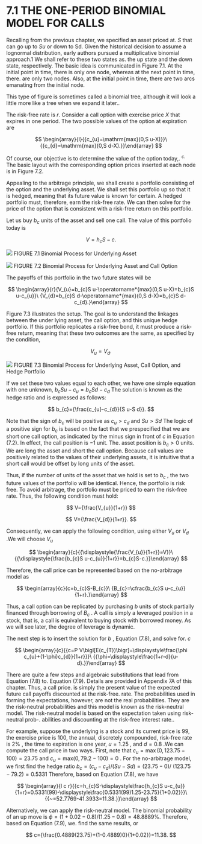 # 7.1 THE ONE-PERIOD BINOMIAL MODEL FOR CALLS

Recalling from the previous chapter, we specified an asset priced at. $S$ that can go up to $S u$ or down to Sd. Given the historical decision to assume a lognormal distribution, early authors pursued a multiplicative binomial approach.1 We shall refer to these two states as. the up state and the down state, respectively. The basic idea is communicated in Figure 7.1. At the initial point in time, there is only one node, whereas at the next point in time, there. are only two nodes. Also, at the initial point in time, there are two arcs emanating from the initial node.

This type of figure is sometimes called a binomial tree, although it will look a little more like a tree when we expand it later..

The risk-free rate is $r.$ Consider a call option with exercise price $X$ that expires in one period. The two possible values of the option at expiration are

$$
\begin{array}{l}{{c_{u}=\mathrm{max}(0,S u-X)}}\ {{c_{d}=\mathrm{max}(0,S d-X).}}\end{array}
$$

Of course, our objective is to determine the value of the option today,. $^{c.}$ The basic layout with the corresponding option prices inserted at each node is in Figure 7.2.

Appealing to the arbitrage principle, we shall create a portfolio consisting of the option and the underlying asset. We shall set this portfolio up so that it is hedged, meaning that its future value is known for certain. A hedged portfolio must, therefore, earn the risk-free rate. We can then solve for the price of the option that is consistent with a risk-free return on this portfolio.

Let us buy $b_{c}$ units of the asset and sell one call. The value of this portfolio today is

$$
V=h_{c}S-c.
$$

![](images/5234a4ee7a189c8be56f729cf614589ccb08fd51b8e3da2245437894ecac9e2a.jpg)
FIGURE 7.1 Binomial Process for Underlying Asset

![](images/e9f7333a512a646f3c08abd074c88ae68263f7b2b73308be68702a4e1e2b53af.jpg)
FIGURE 7.2 Binomial Process for Underlying Asset and Call Option

The payoffs of this portfolio in the two future states will be

$$
\begin{array}{r}{V_{u}=b_{c}S u-\operatorname*{max}(0,S u-X)=b_{c}S u-c_{u}}\ {V_{d}=b_{c}S d-\operatorname*{max}(0,S d-X)=b_{c}S d-c_{d}.}\end{array}
$$

Figure 7.3 illustrates the setup. The goal is to understand the linkages between the under lying asset, the call option, and this unique hedge portfolio.
If this portfolio replicates a risk-free bond, it must produce a risk-free return, meaning that these two outcomes are the same, as specified by the condition,

$$
V_{u}=V_{d}.
$$

![](images/2223071c10c90effe8c5e334e5677dfd52772ead7c0aa811fe143703af7c37bc.jpg)
FIGURE 7.3 Binomial Process for Underlying Asset, Call Option, and Hedge Portfolio

If we set these two values equal to each other, we have one simple equation with one unknown, $b_{c}S u-c_{u}=b_{c}S d-c_{d}$ The solution is known as the hedge ratio and is expressed as follows:

$$
b_{c}={\frac{c_{u}-c_{d}}{S u-S d}}.
$$

Note that the sign of $b_{c}$ will be positive as $c_{u}>c_{d}$ and $S u>S d$ The logic of a positive sign for $b_{c}$ is based on the fact that we prespecified that we are short one call option, as indicated by the minus sign in front of $c$ in Equation (7.2). In effect, the call position is $-1$ unit. The. asset position is $b_{c}>0$ units. We are long the asset and short the call option. Because call values are positively related to the values of their underlying assets, it is intuitive that a short call would be offset by long units of the asset.

Thus, if the number of units of the asset that we hold is set to $b_{c}$ , the two future values of the portfolio will be identical. Hence, the portfolio is risk free. To avoid arbitrage, the portfolio must be priced to earn the risk-free rate. Thus, the following condition must hold:

$$
V={\frac{V_{u}}{1+r}}
$$

$$
V={\frac{V_{d}}{1+r}}.
$$

Consequently, we can apply the following condition, using either $V_{u}$ or $V_{d}$ .We will choose $V_{u}$

$$
\begin{array}{c}{{\displaystyle{\frac{V_{u}}{1+r}}=V}}\ {{\displaystyle{\frac{b_{c}S u-c_{u}}{1+r}}=b_{c}S-c.}}\end{array}
$$

Therefore, the call price can be represented based on the no-arbitrage model as

$$
\begin{array}{c}{c=b_{c}S-B_{c}}\ {B_{c}=\cfrac{b_{c}S u-c_{u}}{1+r}.}\end{array}
$$

Thus, a call option can be replicated by purchasing $b$ units of stock partially financed through borrowing of $B_{c}$ . A call is simply a leveraged position in a stock, that is, a call is equivalent to buying stock with borrowed money. As we will see later, the degree of leverage is dynamic.

The next step is to insert the solution for $b$ , Equation (7.8), and solve for. $c$

$$
\begin{array}{c}{{c=P V\bigl[E(c_{T})\bigr]=\displaystyle\frac{\phi c_{u}+(1-\phi)c_{d}}{1+r}}}\ {{\phi=\displaystyle\frac{1+r-d}{u-d}.}}\end{array}
$$

There are quite a few steps and algebraic substitutions that lead from Equation (7.8) to. Equation (7.9). Details are provided in Appendix 7A of this chapter. Thus, a call price. is simply the present value of the expected future call payoffs discounted at the risk-free. rate. The probabilities used in forming the expectations, however, are not the real probabilities. They are the risk-neutral probabilities and this model is known as the risk-neutral model. The risk-neutral model is based on the expectation taken using risk-neutral prob-. abilities and discounting at the risk-free interest rate..

For example, suppose the underlying is a stock and its current price is 99, the exercise price is 100, the annual, discretely compounded, risk-free rate is $2\%$ , the time to expiration is one year, $u=1.25$ , and $d=0.8$ .We can compute the call price in two ways. First, note that $c_{u}=\operatorname*{max}(0,123.75-100)=23.75$ and $c_{u}=\mathrm{max}(0,79.2-100)=0$ . For the no-arbitrage model, we first find the hedge ratio $b_{c}=(c_{u}-c_{d})/(S u-S d)=(23.75-0)/$ $(123.75-79.2)=0.5331$ Therefore, based on Equation (7.8), we have

$$
\begin{array}{l c r}{{c=h_{c}S-\displaystyle\frac{h_{c}S u-c_{u}}{1+r}=0.5331(99)-\displaystyle\frac{0.5331(99)1.25-23.75}{1+0.02}}}\ {{~=52.7769-41.3933=11.38.}}\end{array}
$$

Alternatively, we can apply the risk-neutral model. The binomial probability of an up move is $\phi=(1+0.02-0.8)/(1.25-0.8)=48.8889\%.$ Therefore, based on Equation (7.9), we. find the same results, or

$$
c={\frac{0.4889(23.75)+(1-0.4889)0}{1+0.02}}=11.38.
$$
